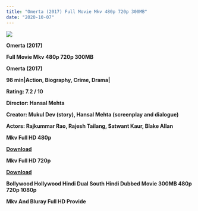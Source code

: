 ```yaml
---
title: "Omerta (2017) Full Movie Mkv 480p 720p 300MB"
date: "2020-10-07"
---
```


[**![](https://1.bp.blogspot.com/-eemlFxjSWkM/X32V5tPbCCI/AAAAAAAAAWs/g7pOe8pAldUIDmKg5vaM0_wnJRm2QaE1gCLcBGAsYHQ/s16000/images{2deb609f52c527dc8b4fbab26c6d0bae2964b23de7178cabf97238dc1868ff55}252828{2deb609f52c527dc8b4fbab26c6d0bae2964b23de7178cabf97238dc1868ff55}2529-{2deb609f52c527dc8b4fbab26c6d0bae2964b23de7178cabf97238dc1868ff55}2B1.webp)**](https://1.bp.blogspot.com/-eemlFxjSWkM/X32V5tPbCCI/AAAAAAAAAWs/g7pOe8pAldUIDmKg5vaM0_wnJRm2QaE1gCLcBGAsYHQ/s466/images{2deb609f52c527dc8b4fbab26c6d0bae2964b23de7178cabf97238dc1868ff55}252828{2deb609f52c527dc8b4fbab26c6d0bae2964b23de7178cabf97238dc1868ff55}2529-{2deb609f52c527dc8b4fbab26c6d0bae2964b23de7178cabf97238dc1868ff55}2B1.webp)

**Omerta (2017)**

**Full Movie Mkv 480p 720p 300MB**

**Omerta (2017)**

**98 min|Action, Biography, Crime, Drama|**

**Rating: 7.2 / 10** 

**Director: Hansal Mehta**

**Creator: Mukul Dev (story), Hansal Mehta (screenplay and dialogue)**

**Actors: Rajkummar Rao, Rajesh Tailang, Satwant Kaur, Blake Allan**

**Mkv Full HD 480p**

[**Download**](https://topkiearning.blogspot.com/2020/02/sell-karo-earn-karo-3-legit-app-best.html#?o=6150bf393ea86526b2b99f72601117eee14387143437db9dbff542589968407d2b89ea51c63f8d87)

**Mkv Full HD 720p**

[**Download**](https://earnbigsite.blogspot.com/2020/10/best-high-paying-url-shorteners-2020.html#?o=1beb5922e36ba41a0bbc1969773902eba6311c1e7cd4ca083161987a2af3f6237bb4d278e42b356a)

**Bollywood Hollywood Hindi Dual South Hindi Dubbed Movie 300MB 480p 720p 1080p**

**Mkv And Bluray Full HD Provide**
